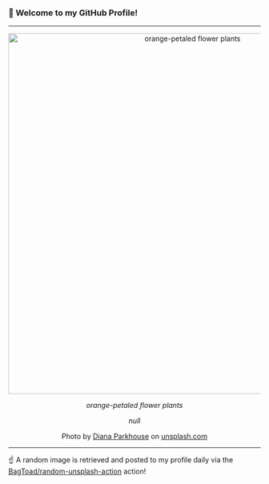 ### 👋 Welcome to my GitHub Profile!

----

<div align="center">
  <img width="720" src="https://images.unsplash.com/photo-1542804420-dad10f4469b3?crop=entropy&cs=tinysrgb&fit=max&fm=jpg&ixid=M3w1NTI0OTR8MHwxfHJhbmRvbXx8fHx8fHx8fDE3MjA3NjQ2NjZ8&ixlib=rb-4.0.3&q=80&w=1080" alt="orange-petaled flower plants">
  
  <em>orange-petaled flower plants</em>
  
  <em>null</em>
  
  Photo by [Diana Parkhouse](null) on [unsplash.com](https://unsplash.com/)
</div>

----

☝️ A random image is retrieved and posted to my profile daily via the [BagToad/random-unsplash-action](https://github.com/BagToad/random-unsplash-action) action!
